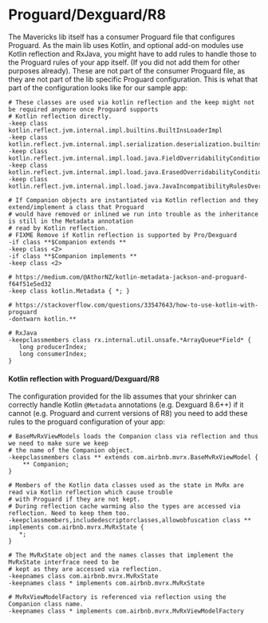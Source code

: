# Proguard/Dexguard/R8

The Mavericks lib itself has a consumer Proguard file that configures Proguard. As the main lib uses Kotlin, and optional add-on modules use Kotlin reflection and RxJava, you might have to add rules to handle those to the Proguard rules of your app itself. (If you did not add them for other purposes already). These are not part of the consumer Proguard file, as they are not part of the lib specific Proguard configuration. This is what that part of the configuration looks like for our sample app:

```
# These classes are used via kotlin reflection and the keep might not be required anymore once Proguard supports
# Kotlin reflection directly.
-keep class kotlin.reflect.jvm.internal.impl.builtins.BuiltInsLoaderImpl
-keep class kotlin.reflect.jvm.internal.impl.serialization.deserialization.builtins.BuiltInsLoaderImpl
-keep class kotlin.reflect.jvm.internal.impl.load.java.FieldOverridabilityCondition
-keep class kotlin.reflect.jvm.internal.impl.load.java.ErasedOverridabilityCondition
-keep class kotlin.reflect.jvm.internal.impl.load.java.JavaIncompatibilityRulesOverridabilityCondition

# If Companion objects are instantiated via Kotlin reflection and they extend/implement a class that Proguard
# would have removed or inlined we run into trouble as the inheritance is still in the Metadata annotation
# read by Kotlin reflection.
# FIXME Remove if Kotlin reflection is supported by Pro/Dexguard
-if class **$Companion extends **
-keep class <2>
-if class **$Companion implements **
-keep class <2>

# https://medium.com/@AthorNZ/kotlin-metadata-jackson-and-proguard-f64f51e5ed32
-keep class kotlin.Metadata { *; }

# https://stackoverflow.com/questions/33547643/how-to-use-kotlin-with-proguard
-dontwarn kotlin.**

# RxJava
-keepclassmembers class rx.internal.util.unsafe.*ArrayQueue*Field* {
   long producerIndex;
   long consumerIndex;
}
```

#### Kotlin reflection with Proguard/Dexguard/R8

The configuration provided for the lib assumes that your shrinker can correctly handle Kotlin `@Metadata` annotations (e.g. Dexguard 8.6++) if it cannot (e.g. Proguard and current versions of R8) you need to add these rules to the proguard configuration of your app:
```
# BaseMvRxViewModels loads the Companion class via reflection and thus we need to make sure we keep
# the name of the Companion object.
-keepclassmembers class ** extends com.airbnb.mvrx.BaseMvRxViewModel {
    ** Companion;
}

# Members of the Kotlin data classes used as the state in MvRx are read via Kotlin reflection which cause trouble
# with Proguard if they are not kept.
# During reflection cache warming also the types are accessed via reflection. Need to keep them too.
-keepclassmembers,includedescriptorclasses,allowobfuscation class ** implements com.airbnb.mvrx.MvRxState {
   *;
}

# The MvRxState object and the names classes that implement the MvRxState interfrace need to be
# kept as they are accessed via reflection.
-keepnames class com.airbnb.mvrx.MvRxState
-keepnames class * implements com.airbnb.mvrx.MvRxState

# MvRxViewModelFactory is referenced via reflection using the Companion class name.
-keepnames class * implements com.airbnb.mvrx.MvRxViewModelFactory
```
